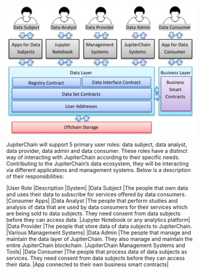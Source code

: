 
![Enterprise Architecture Diagram](https://github.com/JupiterChain/data-considerations/blob/master/images/Enterprise.png)

JupiterChain will support 5 primary user roles: data subject, data analyst, data provider, data admin and data consumer. These roles have a distinct way of interacting with JupiterChain according to their specific needs. Contributing to the JupiterChain’s data ecosystem, they will be interacting via different applications and management systems. Below is a description of their responsibilities:

|User Role	|Description	|System|
|Data Subject	|The people that own data and uses their data to subscribe for services offered by data consumers.	|Consumer Apps|
|Data Analyst	|The people that perform studies and analysis of data that are used by data consumers for their services which are being sold to data subjects. They need consent from data subjects before they can access data.	|Jupyter Notebook or any analytics platform|
|Data Provider	|The people that store data of data subjects to JupiterChain.	|Various Management Systems|
|Data Admin	|The people that manage and maintain the data layer of JupiterChain. They also manage and maintain the entire JupiterChain blockchain.	|JupiterChain Management Systems and Tools|
|Data Consumer	|The people that process data of data subjects as services. They need consent from data subjects before they can access their data. |App connected to their own business smart contracts|
